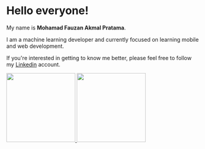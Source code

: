 # Hello everyone!

My name is **Mohamad Fauzan Akmal Pratama**.

I am a machine learning developer and currently focused on learning mobile and web development.

If you're interested in getting to know me better, please feel free to follow my [Linkedin](https://www.linkedin.com/in/mohamad-fauzan-akmal-pratama) account.

<p align="left">
<a href="https://github.com/OJJJN">
  <img height="180em" src="https://github-readme-stats-eight-theta.vercel.app/api?username=OJJJN&show_icons=true&theme=algolia&include_all_commits=true&count_private=true"/>
  <img height="180em" src="https://github-readme-stats-eight-theta.vercel.app/api/top-langs/?username=OJJJN&layout=compact&langs_count=8&theme=algolia"/>
</a>
</p>

